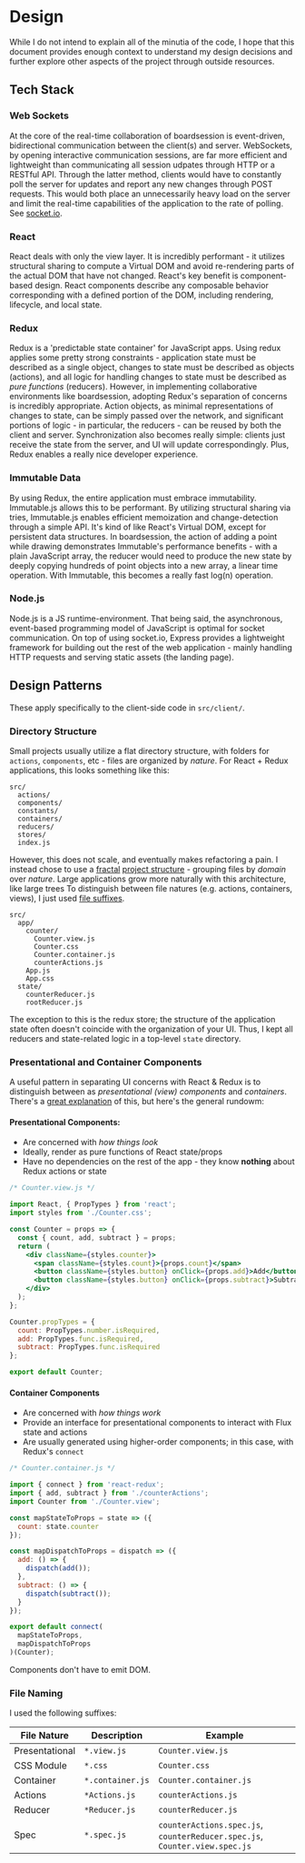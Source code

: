 # Design

While I do not intend to explain all of the minutia of the code, I hope that this document provides enough context 
to understand my design decisions and further explore other aspects of the project through outside resources.

## Tech Stack

### Web Sockets
At the core of the real-time collaboration of boardsession is event-driven, bidirectional communication between the client(s)
and server. WebSockets, by opening interactive communication sessions, are far more efficient and
lightweight than communicating all session udpates through HTTP or a RESTful API. Through the latter method, 
clients would have to constantly poll the server for updates and report any new changes through POST requests. This would 
both place an unnecessarily heavy load on the server and limit the real-time capabilities of the application to the rate of polling.
See
[socket.io](http://socket.io/).

### React
React deals with only the view layer. It is incredibly performant - it utilizes structural sharing to compute a Virtual DOM and avoid re-rendering parts of the actual DOM that have
not changed. React's key benefit is component-based design. React components describe any composable behavior
corresponding with a defined portion of the DOM, including rendering, lifecycle, and local state.

### Redux
Redux is a 'predictable state container' for JavaScript apps. Using redux applies some pretty strong constraints - application state
must be described as a single object, changes to state must be described as objects (actions), and all logic for handling
changes to state must be described as *pure functions* (reducers). However, in implementing collaborative environments like boardsession, adopting
Redux's separation of concerns is incredibly appropriate. Action objects, as minimal representations of changes to state, can
be simply passed over the network, and significant portions of logic - in particular, the reducers - can be reused by both the
client and server. Synchronization also becomes really simple: clients just receive the state from the server,
and UI will update correspondingly. Plus, Redux enables a really nice developer experience.

### Immutable Data
By using Redux, the entire application must embrace immutability. Immutable.js allows this to be performant. By utilizing
structural sharing via tries, Immutable.js enables efficient memoization and change-detection through a simple API. It's kind of like
React's Virtual DOM, except for persistent data structures. In boardsession, the action of adding a point while drawing demonstrates Immutable's
performance benefits - with a plain JavaScript array, the reducer would need to produce the new state by deeply copying
hundreds of point objects into a new array, a linear time operation. With Immutable, this becomes a really fast log(n) operation.

### Node.js
Node.js is a JS runtime-environment. That being said, the asynchronous, event-based programming model of JavaScript is 
optimal for socket communication. On top of using socket.io, Express provides a lightweight framework for 
building out the rest of the web application - mainly handling HTTP requests and serving static assets (the landing page).

## Design Patterns
These apply specifically to the client-side code in `src/client/`.
### Directory Structure
Small projects usually utilize a flat directory structure, with folders for `actions`, `components`, etc - files are organized by *nature*. For React + Redux applications, this looks something like this:
```
src/
  actions/
  components/
  constants/
  containers/
  reducers/
  stores/
  index.js
```
However, this does not scale, and eventually makes refactoring a pain. I instead chose to use a [fractal](https://en.wikipedia.org/wiki/Fractal) [project structure](https://github.com/davezuko/react-redux-starter-kit/wiki/Fractal-Project-Structure) - grouping files by *domain* over *nature*. Large applications grow more naturally with this architecture, like large trees 
To distinguish between file natures (e.g. actions, containers, views), I just used [file suffixes](#file-naming).
```
src/
  app/
    counter/
      Counter.view.js
      Counter.css
      Counter.container.js
      counterActions.js
    App.js
    App.css
  state/
    counterReducer.js
    rootReducer.js
```
The exception to this is the redux store; the structure of the application state often doesn't coincide with the organization of your UI. Thus, I kept all reducers and state-related logic in a top-level `state` directory.

### Presentational and Container Components
A useful pattern in separating UI concerns with React & Redux is to distinguish between as *presentational (view) components* and *containers*. There's a [great explanation](https://medium.com/@dan_abramov/smart-and-dumb-components-7ca2f9a7c7d0#.4kkynm5l1) of this, but here's the general rundowm:

#### Presentational Components:
* Are concerned with *how things look*
* Ideally, render as pure functions of React state/props
* Have no dependencies on the rest of the app - they know **nothing** about Redux actions or state
```jsx
/* Counter.view.js */

import React, { PropTypes } from 'react';
import styles from './Counter.css';

const Counter = props => {
  const { count, add, subtract } = props;
  return (
    <div className={styles.counter}>
      <span className={styles.count}>{props.count}</span>
      <button className={styles.button} onClick={props.add}>Add</button>
      <button className={styles.button} onClick={props.subtract}>Subtract</button>
    </div>
  );
};

Counter.propTypes = {
  count: PropTypes.number.isRequired,
  add: PropTypes.func.isRequired,
  subtract: PropTypes.func.isRequired
};

export default Counter;
```

#### Container Components
* Are concerned with *how things work*
* Provide an interface for presentational components to interact with Flux state and actions
* Are usually generated using higher-order components; in this case, with Redux's `connect`
```jsx
/* Counter.container.js */

import { connect } from 'react-redux';
import { add, subtract } from './counterActions';
import Counter from './Counter.view';

const mapStateToProps = state => ({
  count: state.counter
});

const mapDispatchToProps = dispatch => ({
  add: () => {
    dispatch(add());
  },
  subtract: () => {
    dispatch(subtract());
  }
});

export default connect(
  mapStateToProps,
  mapDispatchToProps
)(Counter);
```

Components don't have to emit DOM.

### File Naming
I used the following suffixes:

File Nature | Description | Example
--- | --- | ---
Presentational | `*.view.js` | `Counter.view.js`
CSS Module | `*.css` | `Counter.css`
Container | `*.container.js` | `Counter.container.js`
Actions | `*Actions.js` | `counterActions.js`
Reducer | `*Reducer.js` | `counterReducer.js`
Spec | `*.spec.js` |`counterActions.spec.js`, `counterReducer.spec.js`, `Counter.view.spec.js`

